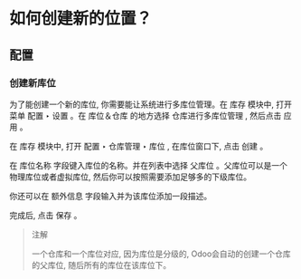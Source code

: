 # 如何创建新的位置？

## 配置

### 创建新库位

为了能创建一个新的库位, 你需要能让系统进行多库位管理。在 库存 模块中, 打开菜单 配置 ‣ 设置 。在 库位＆仓库 的地方选择 仓库进行多库位管理 , 然后点击 应用 。

在 库存 模块中, 打开 配置 ‣ 仓库管理 ‣ 库位 , 在库位窗口下, 点击 创建 。

在 库位名称 字段键入库位的名称。并在列表中选择 父库位 。父库位可以是一个物理库位或者虚拟库位, 然后你可以按照需要添加足够多的下级库位。

你还可以在 额外信息 字段输入并为该库位添加一段描述。

完成后, 点击 保存 。

> 注解
>
> 一个仓库和一个库位对应, 因为库位是分级的, Odoo会自动的创建一个仓库的父库位, 随后所有的库位在该库位下。



